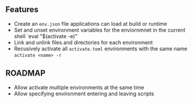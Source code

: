 
## Features
- Create an `env.json` file applications can load at build or runtime
- Set  and unset environment variables for the enviornmnet in the current shell `eval "$(activate <name> -e)"
- Link and unlink files and directories for each environment
- Recusively activate all `activate.toml` environments with the same name `activate <name> -r`

## ROADMAP
- Allow activate multiple environments at the same time
- Allow specifying environment entering and leaving scripts